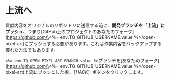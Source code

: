 # 上流へ

貢献内容をオリジナルのリポジトリに送信する前に、__開発ブランチを「上流」にプッシュ__、つまり\[GitHub上のプロジェクトのあなたのフォーク](https://github.com/\<%= env.TQ\_GITHUB\_USERNAME.value %>/open-pixel-art)にプッシュする必要があります。これは作業内容をバックアップする優れた方法でもあります。

`<%= env.TQ_OPEN_PIXEL_ART_BRANCH.value %>`ブランチを\[あなたのフォーク](https://github.com/\<%= env.TQ_GITHUB_USERNAME.value %>/open-pixel-art)上流にプッシュした後、［*HACK*］ボタンをクリックします。